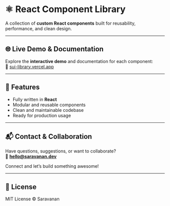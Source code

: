 # ⚛️ React Component Library

A collection of **custom React components** built for reusability, performance, and clean design.

---

## 🌐 Live Demo & Documentation

Explore the **interactive demo** and documentation for each component:  
🔗 [sui-library.vercel.app](https://sui-library.vercel.app/)

---

## 🚀 Features

- Fully written in **React**
- Modular and reusable components
- Clean and maintainable codebase
- Ready for production usage

---

## 📬 Contact & Collaboration

Have questions, suggestions, or want to collaborate?  
📧 **hello@saravanan.dev**

Connect and let’s build something awesome!

---

## 📝 License

MIT License © Saravanan
